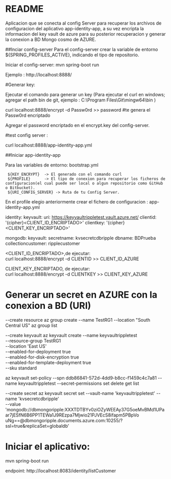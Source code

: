 # README #

Aplicacion que se conecta al config Server para recuperar los archivos de configuracion del aplicativo app-identity-app, a su vez encripta la informacion del key vault de azure para su posterior recuperacion y generar la conexion a BD Mongo cosmo de AZURE.


##Inciar config-server
Para el config-server crear la variable de entorno ${SPRING_PROFILES_ACTIVE}, indicando el tipo de repositorio.

Iniciar el config-server:
  mvn spring-boot run
  
  Ejemplo : http://localhost:8888/
 
#Generar key:

 Ejecutar el comando para generar un key (Para ejecutar el curl en windows; agregar el path bin de git,     ejemplo : C:\Program Files\Git\mingw64\bin )
 
   curl localhost:8888/encrypt -d Passw0rd >> password #te genera el Passw0rd encriptado
   
   Agregar el password encriptado en el encrypt.key del config-server.
   
   #test config server :
   
   curl localhost:8888/app-identity-app.yml
   
    
##Iniciar app-identity-app
   
  Para las variables de entorno: bootstrap.yml
  
  	 ${KEY_ENCRYPT}  -> El generado con el comando curl
  	 ${PROFILE}		 -> El tipo de conexion para recuperar los ficheros de configuracion(el cual puede ser local o algun repositorio como GitHub o Bitbucket).
  	 ${URI_CONFIG_SERVER} -> Ruta de tu Config Server.
  	
  	
  En el profile elegio anteriormente crear el fichero de configuracion : app-identity-app.yml
  
    
  identity:
  keyvault:
    uri: https://keyvaultrippletest.vault.azure.net/
    clientid:  '{cipher}<CLIENT_ID_ENCRIPTADO>'
    clientkey: '{cipher}<CLIENT_KEY_ENCRIPTADO>'
   
  mongodb:
    keyvault:
      secretname: kvsecretcdbripple
    dbname: BDPrueba   
    collectioncustomer: ripplecustomer 
    
     	
   <CLIENT_ID_ENCRIPTADO>,de ejecutar:     	 
   curl localhost:8888/encrypt -d CLIENTID >> CLIENT_ID_AZURE
     	 	 
   CLIENT_KEY_ENCRIPTADO, de ejecutar:     	 	 
   curl localhost:8888/encrypt -d CLIENTKEY >> CLIENT_KEY_AZURE
     	 	  
# Generar un secret en AZURE con la conexion a BD (URI)
    
   --create resource
	az group create --name TestRG1 --location "South Central US"
	az group list


--create keyvault
	az keyvault create --name keyvaultrippletest    \
                   --resource-group TestRG1 \
                   --location 'East US'         \
                   --enabled-for-deployment true          \
                   --enabled-for-disk-encryption true     \
                   --enabled-for-template-deployment true \
                   --sku standard


az keyvault set-policy --spn ddb86841-572d-4dd9-b8cc-f1459c4c7a81 --name 	keyvaultrippletest --secret-permissions set delete get list


  --create secret
    az keyvault secret set --vault-name 'keyvaultrippletest' --name 'kvsecretcdbripple' \
                       --value   	'mongodb://dbmongoripple:XXXTDTBYv0ziOZyWEEAy37G5oeMvBMd1UPaar7jESfN6B6PP1TEWa1J9REzpa7Mjwio21PJVEcS8ifapm5PBpVo		         uNg==@dbmongoripple.documents.azure.com:10255/?ssl=true&replicaSet=globaldb'
   
   	 
 # Iniciar el aplicativo:
   mvn spring-boot run
   
   endpoint:
   	http://localhost:8083/identity/listCustomer
   	
   	 
  
  